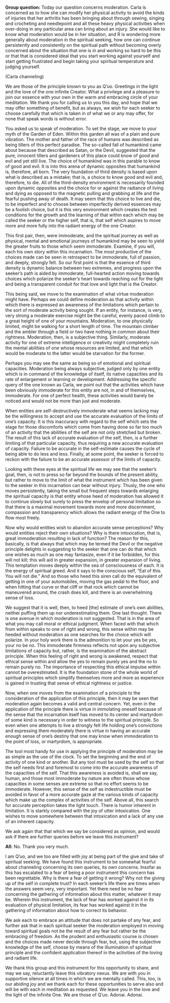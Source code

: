 <p class="group-question"><strong>Group question:</strong> Today our question concerns moderation. Carla is concerned as to how she can modify her physical activity to avoid the kinds of injuries that her arthritis has been bringing about through sewing, singing and crocheting and needlepoint and all these heavy physical activities when over-doing in any particular area can bring about an injury. She would like to know what moderation would be in her situation, and R is wondering more generally about moderation in the spiritual seeking, how one can continue persistently and consistently on the spiritual path without becoming overly concerned about the situation that one is in and working so hard to be this or that that is considered ideal that you start working against yourself and start getting frustrated and begin taking your spiritual temperature and judging yourself.</p>
<p class="channel-type">(Carla channeling)</p>
<p>We are those of the principle known to you as Q’uo. Greetings in the light and the love of the one infinite Creator. What a privilege and a pleasure to join our essence with your own in the warm and embracing circle of your meditation. We thank you for calling us to you this day, and hope that we may offer something of benefit, but as always, we wish for each seeker to choose carefully that which is taken in of what we or any may offer, for none that speak words is without error.</p>
<p>You asked us to speak of moderation. To set the stage, we move to your myth of the Garden of Eden. Within this garden all was of a plain and pure vibration. The mother and father of the race of humans was described as being tillers of this perfect paradise. The so-called fall of humankind came about because that described as Satan, or the Devil, suggested that the pure, innocent tillers and gardeners of this place could know of good and evil and yet still live. The choice of humankind was in this parable to know of good and evil. It is into this arena of dynamic opposites that humankind is, therefore, all born. The very foundation of third density is based upon what is described as a mistake; that is, a choice to know good and evil and, therefore, to die. All of the third-density environment is necessarily founded upon dynamic opposites and the choice for or against the radiance of living and dying as opposed to the magnetic pulling and grabbing at life and the fearful pushing away of death. It may seem that this choice to live and die, to be imperfect and to choose between imperfectly derived essences may be a foolish choice, but it is this very environment which creates the test conditions for the growth and the learning of that within each which may be called the seeker or the higher self, that is, that self which aspires to move more and more fully into the radiant energy of the one Creator.</p>
<p>This first pair, then, were immoderate, and the spiritual journey as well as physical, mental and emotional journeys of humankind may be seen to yield the greater fruits to those which seem immoderate. Examine, if you will, each his own story within this incarnation. The most productive of the choices made can be seen in retrospect to be immoderate, full of passion, and deeply, strongly felt. So our first point is that the essence of third density is dynamic balance between two extremes, and progress upon the seeker’s path is aided by immoderate, full-hearted action moving towards choices which polarize the seeker’s heart towards reaching out for the light and being a transparent conduit for that love and light that is the Creator.</p>
<p>This being said, we move to the examination of what virtue moderation might have. Perhaps we could define moderation as that activity within which there is expressed an awareness of the limitations which pertain to the sort of moderate activity being sought. If an entity, for instance, is very, very strong a moderate exercise might be the careful, evenly paced climb to a great height of one of your mountains. Moderation, to one physically limited, might be walking for a short length of time. The mountain climber and the ambler through a field or two have nothing in common about their rightness. Moderation, then, is a subjective thing. Similarly, moderate activity for one of extreme intelligence or creativity might completely ruin the mental abilities of one whose resources are limited, and that which would be moderate to the latter would be starvation for the former.</p>
<p>Perhaps you may see the same as being so of emotional and spiritual capacities. Moderation being always subjective, judged only by one entity which is in command of the knowledge of itself, its native capacities and its rate of enlargement or learning or development. Addressing the specific query of the one known as Carla, we point out that the activities which have been obviously immoderate for this entity are not, in and of themselves, immoderate. For one of perfect health, these activities would barely be noticed and would not be more than just and moderate.</p>
<p>When entities are self-destructively immoderate what seems lacking may be the willingness to accept and use the accurate evaluation of the limits of one’s capacity. It is this inaccuracy with regard to the self which sets the stage for those discomforts which come from having done so far too much of an activity that the abilities of the self are not only stretched but broken. The result of this lack of accurate evaluation of the self, then, is a further limiting of that particular capacity, thus requiring a new accurate evaluation of capacity. Failure to be accurate in the self-estimate causes the cycle of being able to do less and less. Finally, at some point, the seeker is forced to reckon with the failure to be an accurate assessor of the limits of capacity.</p>
<p>Looking with these eyes at the spiritual life we may see that the seeker’s goal, then, is not to press so far beyond the bounds of the present ability, but rather to move to the limit of what the instrument which has been given to the seeker in this incarnation can bear without injury. Thusly, the one who moves persistently, taking the small but frequent steps towards enlarging the spiritual capacity is that entity whose heed of moderation has allowed it to continue slowly but surely to press the envelop of personal limitation so that there is a maximal movement towards more and more discernment, compassion and transparency which allows the radiant energy of the One to flow most freely.</p>
<p>Now why would entities wish to abandon accurate sense perceptions? Why would entities reject their own situations? Why is there intoxication, that is, great immoderation resulting in lack of function? The reason for this, basically, is that always that which may be termed the Devil or the negative principle delights in suggesting to the seeker that one can do that which one wishes as much as one may fantasize, even if it be forbidden, for this will not kill; this will aid in greater expansion, in greater expansion of living. This temptation moves deeply within the sea of consciousness of each. It is the energy of spiritual greed. And it says to the conscious self, “Eat of this. You will not die.” And so those who heed this siren call do the equivalent of getting in one of your automobiles, moving the gas pedal to the floor, and when hitting that curve or that cliff or that rock which cannot be maneuvered around, the crash does kill, and there is an overwhelming sense of loss.</p>
<p>We suggest that it is well, then, to heed [the] estimate of one’s own abilities, neither puffing them up nor underestimating them. One last thought. There is one avenue in which moderation is not suggested. That is in the area of what you may call moral or ethical judgment. When faced with that which from within speaks to one of right and wrong, this sense within may be heeded without moderation as one searches for the choice which will polarize. In your holy work there is the admonition to let your yes be yes, your no be no. This immoderate firmness reflects not upon any subjective limitations of capacity but, rather, is the examination of the abstract principle. When this feeling of right and wrong is awakened, respect that ethical sense within and allow the yes to remain purely yes and the no to remain purely no. The importance of respecting this ethical impulse within cannot be overestimated. It is the foundation stone of the whole world of spiritual principles which simplify themselves more and more as experience is gained in trusting that sense of ethical rightness or justice.</p>
<p>Now, when one moves from the examination of a principle to the consideration of the application of this principle, then it may be seen that moderation again becomes a valid and central concern. Yet, even in the application of the principle there is virtue in immolating oneself because of the sense that the incarnation itself has moved to its center and martyrdom of some kind is necessary in order to witness to the spiritual principle. So even when one attempts to live a strongly felt life holding one’s convictions and expressing them moderately there is virtue in having an accurate enough sense of one’s destiny that one may know when immoderation to the point of loss, or martyrdom, is appropriate.</p>
<p>The tool most handy for use in applying the principle of moderation may be as simple as the use of the clock. To set the beginning and the end of activity of one kind or another. But any tool must be used by the self so that the self needs first and foremost to come into the accurate awareness of the capacities of the self. That this awareness is avoided is, shall we say, human, and those most immoderate by nature are often those whose capacities in some senses are extreme so that no effort seems to be immoderate. However, this sense of the self as indestructible must be avoided in favor of a more accurate gaze at the various kinds of capacity which make up the complex of activities of the self. Above all, this search for accurate perception takes the light touch. There is humor inherent in limitation. It is starkly compared with the joy of utter intoxication. One wishes to move somewhere between that intoxication and a lack of any use of an inherent capacity.</p>
<p>We ask again that that which we say be considered as opinion, and would ask if there are further queries before we leave this instrument?</p>
<p><strong>All:</strong> No. Thank you very much.</p>
<p>I am Q’uo, and we too are filled with joy at being part of the give and take of spiritual seeking. We have found this instrument to be somewhat fearful about channeling concerning its own queries, its own concerns. Insofar as this has escalated to a fear of being a poor instrument this concern has been regrettable. Why is there a fear of getting it wrong? Why not the giving up of the self in complete trust? In each seeker’s life there are times when the answers seem very, very important. Yet there need be no fear concerning the gathering of information about this matter, whatever it may be. Wherein this instrument, the lack of fear has worked against it in its evaluation of physical limitation, its fear has worked against it in the gathering of information about how to correct its behavior.</p>
<p>We ask each to embrace an attitude that does not partake of any fear, and further ask that in each spiritual seeker the moderation employed in moving toward spiritual goals not be the result of any fear but rather be the embracing of freedom. As the prudent and enthusiastic course is chosen and the choices made never decide through fear, but, using the subjective knowledge of the self, choose by means of the illumination of spiritual principle and the confident application thereof in the activities of the loving and radiant life.</p>
<p>We thank this group and this instrument for this opportunity to share, and may we say, reluctantly leave this vibratory nexus. We are with you in supportive silence at all times in which we are mentally called. This, too, is our abiding joy and we thank each for these opportunities to serve also and will be with each in meditation as requested. We leave you in the love and the light of the infinite One. We are those of Q’uo. Adonai. Adonai.</p>